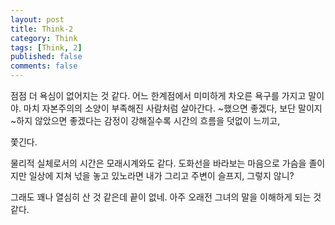 ```yaml
---
layout: post
title: Think-2
category: Think
tags: [Think, 2]
published: false
comments: false
---
```


점점 더 욕심이 없어지는 것 같다. 어느 한계점에서 미미하게 차오른 욕구를 가지고 말이야.
마치 자본주의의 소양이 부족해진 사람처럼 살아간다.
~했으면 좋겠다, 보단 말이지 ~하지 않았으면 좋겠다는 감정이 강해질수록 시간의 흐름을 덧없이 느끼고,

쫓긴다.

물리적 실체로서의 시간은 모래시계와도 같다.
도화선을 바라보는 마음으로 가슴을 졸이지만 일상에 지쳐 넋을 놓고 있노라면 
내가 그리고 주변이 슬프지, 그렇지 않니?

그래도 꽤나 열심히 산 것 같은데 끝이 없네.
아주 오래전 그녀의 말을 이해하게 되는 것 같다.







